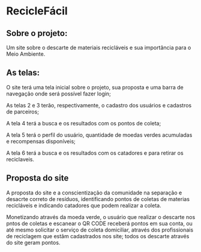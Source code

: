 ﻿# RecicleFácil

## Sobre o projeto:
Um site sobre o descarte de materiais recicláveis e sua importância para o Meio Ambiente. 

## As telas:
O site terá uma tela inicial sobre o projeto, sua proposta e uma barra de navegação onde será possível fazer login;

As telas 2 e 3 terão, respectivamente, o cadastro dos usuários e cadastros de parceiros;

A tela 4 terá a busca e os resultados com os pontos de coleta;

A tela 5 terá o perfil do usuário, quantidade de moedas verdes acumuladas e recompensas disponíveis;

A tela 6 terá a busca e os resultados com os catadores e para retirar os reciclaveis.

## Proposta do site
A proposta do site  e a conscientização da comunidade na separação e desacrte correto de resíduos, identificando  pontos de coletas de materias recicláveis e indicando catadores que podem realizar a coleta.

Monetizando através da moeda verde, o usuário que realizar o descarte nos pntos de coletas e escanear o QR CODE receberá pontos em sua conta, ou até mesmo solicitar o serviço de coleta domiciliar, através dos profissionais de reciclagem que estãm cadastrados nos site;  todos  os descarte  através do site geram pontos.
